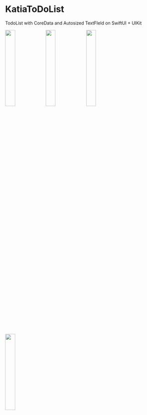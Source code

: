 # KatiaToDoList
TodoList with CoreData and Autosized TextFIeld on SwiftUI + UIKit

<img src= "https://user-images.githubusercontent.com/76995695/129672264-2fa32ae0-af2f-43b0-87fc-9ca3d9079f2b.png" width=25% height=25%>  <img src= "https://user-images.githubusercontent.com/76995695/129672276-5ef68a8d-3135-4cb6-9ef8-c360bb7f51d2.png" width=25% height=25%>  <img src= "https://user-images.githubusercontent.com/76995695/129672279-a1c74ba2-b79e-40bd-b6fc-ce948a6935c5.png" width=25% height=25%>  <img src= "https://user-images.githubusercontent.com/76995695/129672289-c774a643-e3fe-4218-b00a-b09f9e435878.png" width=25% height=25%>
